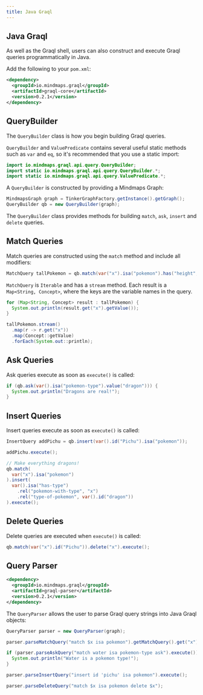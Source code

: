 ```yaml
---
title: Java Graql
---
```

## Java Graql

As well as the Graql shell, users can also construct and execute Graql queries
programmatically in Java.

Add the following to your `pom.xml`:

```xml
<dependency>
  <groupId>io.mindmaps.graql</groupId>
  <artifactId>graql-core</artifactId>
  <version>0.2.1</version>
</dependency>
```

## QueryBuilder

The `QueryBuilder` class is how you begin building Graql queries.

`QueryBuilder` and `ValuePredicate` contains several useful static methods such
as `var` and `eq`, so it's recommended that you use a static import:

```java
import io.mindmaps.graql.api.query.QueryBuilder;
import static io.mindmaps.graql.api.query.QueryBuilder.*;
import static io.mindmaps.graql.api.query.ValuePredicate.*;
```

A `QueryBuilder` is constructed by providing a Mindmaps Graph:

```java
MindmapsGraph graph = TinkerGraphFactory.getInstance().getGraph();
QueryBuilder qb = new QueryBuilder(graph);
```

The `QueryBuilder` class provides methods for building `match`, `ask`,
`insert` and `delete` queries.

## Match Queries

Match queries are constructed using the `match` method and include all
modifiers:

```java
MatchQuery tallPokemon = qb.match(var("x").isa("pokemon").has("height", gt(10))).limit(50);
```

`MatchQuery` is `Iterable` and has a `stream` method. Each result is a
`Map<String, Concept>`, where the keys are the variable names in the query.

```java
for (Map<String, Concept> result : tallPokemon) {
  System.out.println(result.get("x").getValue());
}

tallPokemon.stream()
  .map(r -> r.get("x"))
  .map(Concept::getValue)
  .forEach(System.out::println);
```

## Ask Queries

Ask queries execute as soon as `execute()` is called:

```java
if (qb.ask(var().isa("pokemon-type").value("dragon"))) {
  System.out.println("Dragons are real!");
}
```

## Insert Queries

Insert queries execute as soon as `execute()` is called:

```java
InsertQuery addPichu = qb.insert(var().id("Pichu").isa("pokemon"));

addPichu.execute();

// Make everything dragons!
qb.match(
  var("x").isa("pokemon")
).insert(
  var().isa("has-type")
    .rel("pokemon-with-type", "x")
    .rel("type-of-pokemon", var().id("dragon"))
).execute();
```

## Delete Queries

Delete queries are executed when `execute()` is called:

```java
qb.match(var("x").id("Pichu")).delete("x").execute();
```

## Query Parser

```xml
<dependency>
  <groupId>io.mindmaps.graql</groupId>
  <artifactId>graql-parser</artifactId>
  <version>0.2.1</version>
</dependency>
```

The `QueryParser` allows the user to parse Graql query strings into Java Graql
objects:

```java
QueryParser parser = new QueryParser(graph);

parser.parseMatchQuery("match $x isa pokemon").getMatchQuery().get("x").forEach(System.out::println);

if (parser.parseAskQuery("match water isa pokemon-type ask").execute()) {
  System.out.println("Water is a pokemon type!");
}

parser.parseInsertQuery("insert id 'pichu' isa pokemon").execute();

parser.parseDeleteQuery("match $x isa pokemon delete $x");
```
